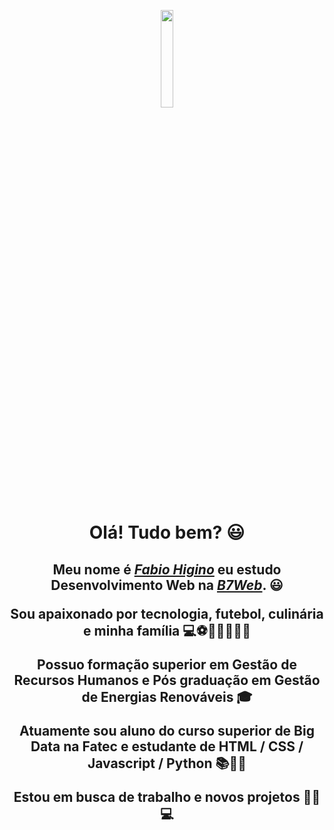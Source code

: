 <p align="center" style="border-radius:100%"><img height="auto" width="20%"  src="/assets/perfil-trybe-1.png" ></p>

<div>
  <h1 align="center">Olá! Tudo bem? 😃️</h1>
  <h2 align="center">Meu nome é <a href="https://www.linkedin.com/in/edududuribeiro/"><i>Fabio Higino</i></a> eu estudo Desenvolvimento Web na <a href="https://www.b7web.com.br/"><i>B7Web</i></a>. 😃️
  <p align="center"> Sou apaixonado por tecnologia, futebol, culinária e minha família 💻⚽👩‍🍳👨‍👩‍👧</span>
  <p align="center"> Possuo formação superior em Gestão de Recursos Humanos e Pós graduação em Gestão de Energias Renováveis 🎓</span>
  <p align="center"> Atuamente sou aluno do curso superior de Big Data na Fatec e estudante de HTML / CSS / Javascript / Python 📚👨‍🎓</span>
  <p align="center"> Estou em busca de trabalho e novos projetos 👨‍🏭💻</span>
  </div>
